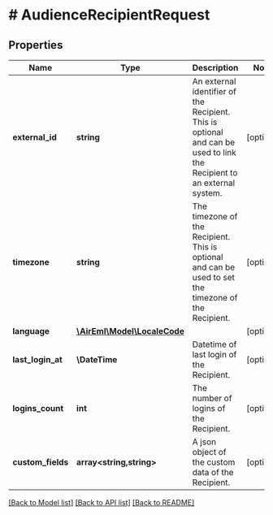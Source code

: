 # # AudienceRecipientRequest

## Properties

Name | Type | Description | Notes
------------ | ------------- | ------------- | -------------
**external_id** | **string** | An external identifier of the Recipient. This is optional and can be used to link the Recipient to an external system. | [optional]
**timezone** | **string** | The timezone of the Recipient. This is optional and can be used to set the timezone of the Recipient. | [optional]
**language** | [**\AirEml\Model\LocaleCode**](LocaleCode.md) |  | [optional]
**last_login_at** | **\DateTime** | Datetime of last login of the Recipient. | [optional]
**logins_count** | **int** | The number of logins of the Recipient. | [optional]
**custom_fields** | **array<string,string>** | A json object of the custom data of the Recipient. | [optional]

[[Back to Model list]](../../README.md#models) [[Back to API list]](../../README.md#endpoints) [[Back to README]](../../README.md)

